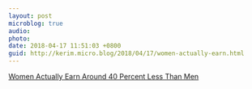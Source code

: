 ```yaml
---
layout: post
microblog: true
audio: 
photo: 
date: 2018-04-17 11:51:03 +0800
guid: http://kerim.micro.blog/2018/04/17/women-actually-earn.html
---
```

[Women Actually Earn Around 40 Percent Less Than Men](http://peoplespolicyproject.org/2018/04/16/women-actually-earn-around-40-percent-less-than-men/)
